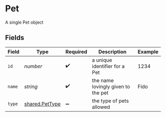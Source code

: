 # Pet

A single Pet object


## Fields

| Field                                                   | Type                                                    | Required                                                | Description                                             | Example                                                 |
| ------------------------------------------------------- | ------------------------------------------------------- | ------------------------------------------------------- | ------------------------------------------------------- | ------------------------------------------------------- |
| `id`                                                    | *number*                                                | :heavy_check_mark:                                      | a unique identifier for a Pet                           | 1234                                                    |
| `name`                                                  | *string*                                                | :heavy_check_mark:                                      | the name lovingly given to the pet                      | Fido                                                    |
| `type`                                                  | [shared.PetType](../../../sdk/models/shared/pettype.md) | :heavy_minus_sign:                                      | the type of pets allowed                                |                                                         |